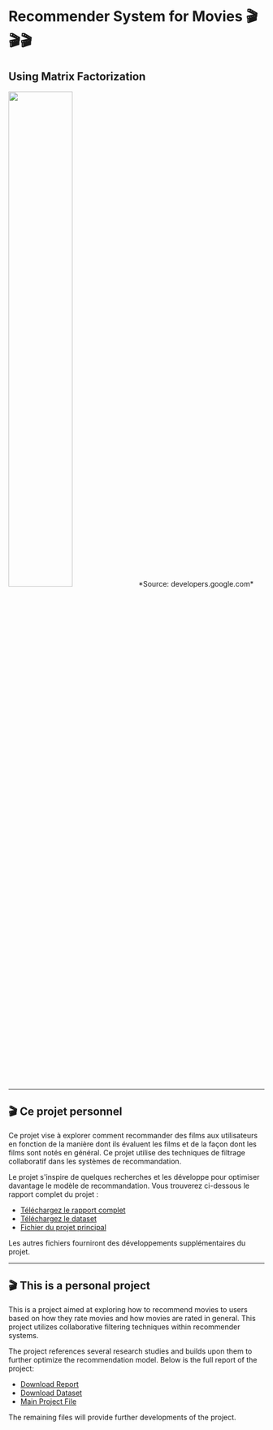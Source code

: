 # Recommender System for Movies 🎬🎬🎬
## Using Matrix Factorization

<img src="https://developers.google.com/machine-learning/recommendation/images/1Dmatrix.svg?hl=fr" width="50%" />
*Source: developers.google.com*

---

## 🎬 Ce projet personnel

Ce projet vise à explorer comment recommander des films aux utilisateurs en fonction de la manière dont ils évaluent les films et de la façon dont les films sont notés en général. Ce projet utilise des techniques de filtrage collaboratif dans les systèmes de recommandation.

Le projet s'inspire de quelques recherches et les développe pour optimiser davantage le modèle de recommandation. Vous trouverez ci-dessous le rapport complet du projet :

- [Téléchargez le rapport complet](https://github.com/marktr11/Recommender-System-for-Movies/blob/master/Rapport_SysRec.pdf)
- [Téléchargez le dataset](https://grouplens.org/datasets/movielens/)
- [Fichier du projet principal](https://github.com/marktr11/Recommender-System-for-Movies/blob/master/RecommenderSystem.ipynb)

Les autres fichiers fourniront des développements supplémentaires du projet.

---

## 🎬 This is a personal project

This is a project aimed at exploring how to recommend movies to users based on how they rate movies and how movies are rated in general. This project utilizes collaborative filtering techniques within recommender systems.

The project references several research studies and builds upon them to further optimize the recommendation model. Below is the full report of the project:

- [Download Report](https://github.com/marktr11/Recommender-System-for-Movies/blob/master/Report_RecSys.pdf)
- [Download Dataset](https://grouplens.org/datasets/movielens/)
- [Main Project File](https://github.com/marktr11/Recommender-System-for-Movies/blob/master/RecommenderSystem.ipynb)

The remaining files will provide further developments of the project.

